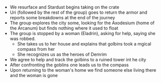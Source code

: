 <!-- TITLE: 2019 10 05 -->
<!-- SUBTITLE: A quick summary of 2019 10 05 -->

* We resurface and Stardust begins taking on the crate
* Uri (followed by the rest of the group) goes to return the armor and reports some breakdowns at the end of the journey
* The group explores the city some, looking for the Axodesium (home of the Arcanum) but finds nothing where it used to float
* The group is stopped by a woman (Eladrin), asking for help, saying she was robbed.
	* She takes us to her house and explains that golbins took a mgical compass from her
	* She recognizes us as the heroes of Demrim
* We agree to help and track the golbins to a ruined tower int he city
* After confronting the goblins one leads us to the compass
* Upon returning to the woman's home we find someone else living there and the woman is gone